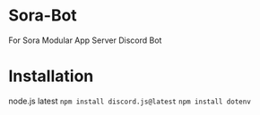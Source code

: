 # Sora-Bot
For Sora Modular App Server Discord Bot

# Installation
node.js latest
`npm install discord.js@latest`
`npm install dotenv`